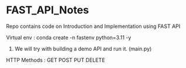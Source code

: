 # FAST_API_Notes
Repo contains code on Introduction and Implementation using FAST API


Virtual env : conda create -n fastenv python=3.11 -y

1. We will try with building a demo API and run it. (main.py)

HTTP Methods : GET POST PUT DELETE

